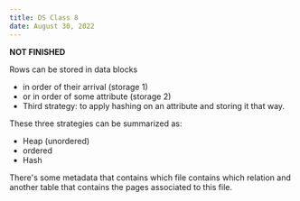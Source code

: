 ```yaml
---
title: DS Class 8
date: August 30, 2022
---
```


**NOT FINISHED**

Rows can be stored in data blocks
- in order of their arrival (storage 1)
- or in order of some attribute (storage 2)
- Third strategy: to apply hashing on an attribute and storing it that way.


These three strategies can be summarized as:

- Heap (unordered)
- ordered
- Hash

There's some metadata that contains which file contains which relation and another table that contains the pages associated to this file.


